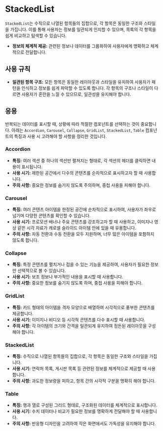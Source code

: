 # StackedList

`StackedList`는 수직으로 나열된 항목들의 집합으로, 각 항목은 동일한 구조와 스타일을 가집니다. 이를 통해 사용자는 정보를 일관되게 인지할 수 있으며, 목록의 각 항목을 쉽게 비교하고 탐색할 수 있습니다.

- **정보의 체계적 제공:** 관련된 정보나 데이터를 그룹화하여 사용자에게 명확하고 체계적으로 전달합니다.

## 사용 규칙

- **일관된 항목 구조:** 모든 항목은 동일한 레이아웃과 스타일을 유지하여 사용자가 패턴을 인식하고 정보를 쉽게 파악할 수 있도록 합니다. 각 항목의 구조나 스타일이 다르면 사용자가 혼란을 느낄 수 있으므로, 일관성을 유지해야 합니다.

## 응용

반복되는 데이터를 표시할 때, 상황에 따라 적절한 컴포넌트를 선택하는 것이 중요합니다. 아래는 `Accordion`, `Carousel`, `Collapse`, `GridList`, `StackedList`, `Table` 컴포넌트의 특징과 사용 시 고려해야 할 사항을 정리한 것입니다.

### Accordion

- **특징:** 여러 섹션 중 하나의 섹션만 펼쳐지는 형태로, 각 섹션의 헤더를 클릭하면 내용이 표시됩니다.
- **사용 시기:** 제한된 공간에서 다수의 콘텐츠를 순차적으로 표시하고자 할 때 사용합니다.
- **주의 사항:** 중요한 정보를 숨기지 않도록 주의하며, 중첩 사용을 피해야 합니다.

### Carousel

- **특징:** 여러 콘텐츠 아이템을 한정된 공간에 순차적으로 표시하여, 사용자가 좌우로 넘기며 다양한 콘텐츠를 확인할 수 있습니다.
- **사용 시기:** 프로모션 배너나 주요 콘텐츠를 강조하고자 할 때 사용하고, 이미지나 영상 같은 시각 자료가 캐로셀 슬라이드 아이템 안에 있을 때 유용합니다.
- **주의 사항:** 자동 전환과 수동 전환을 모두 지원하며, 너무 많은 아이템을 포함하지 않도록 합니다.

### Collapse

- **특징:** 특정 콘텐츠를 펼치거나 접을 수 있는 기능을 제공하여, 사용자가 필요한 정보만 선택적으로 볼 수 있습니다.
- **사용 시기:** 보조 정보나 부가적인 내용을 표시할 때 사용합니다.
- **주의 사항:** 중요한 정보를 숨기지 않도록 하며, 중첩 사용을 피해야 합니다.

### GridList

- **특징:** 카드 형태의 아이템을 격자 모양으로 배열하여 시각적으로 풍부한 콘텐츠를 제공합니다.
- **사용 시기:** 이미지나 비디오 등 시각적 콘텐츠를 다수 표시할 때 사용합니다.
- **주의 사항:** 각 아이템의 크기와 간격을 일관되게 유지하여 정돈된 레이아웃을 구성해야 합니다.

### StackedList

- **특징:** 수직으로 나열된 항목들의 집합으로, 각 항목은 동일한 구조와 스타일을 가집니다.
- **사용 시기:** 연락처 목록, 게시판 목록 등 관련된 정보를 체계적으로 제공할 때 사용합니다.
- **주의 사항:** 과도한 정보량을 피하고, 항목 간의 시각적 구분을 명확히 해야 합니다.

### Table

- **특징:** 행과 열로 구성된 그리드 형태로, 구조화된 데이터를 체계적으로 표시합니다.
- **사용 시기:** 수치 데이터나 비교가 필요한 정보를 명확하게 전달해야 할 때 사용합니다.
- **주의 사항:** 반응형 디자인을 고려하여 작은 화면에서도 가독성을 유지해야 합니다.
